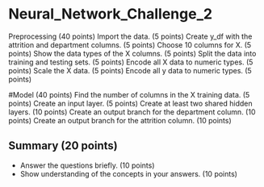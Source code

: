 # Neural_Network_Challenge_2

Preprocessing (40 points)
Import the data. (5 points)
Create y_df with the attrition and department columns. (5 points)
Choose 10 columns for X. (5 points)
Show the data types of the X columns. (5 points)
Split the data into training and testing sets. (5 points)
Encode all X data to numeric types. (5 points)
Scale the X data. (5 points)
Encode all y data to numeric types. (5 points)

#Model (40 points)
Find the number of columns in the X training data. (5 points)
Create an input layer. (5 points)
Create at least two shared hidden layers. (10 points)
Create an output branch for the department column. (10 points)
Create an output branch for the attrition column. (10 points)

## Summary (20 points)
- Answer the questions briefly. (10 points)
- Show understanding of the concepts in your answers. (10 points)